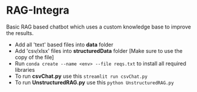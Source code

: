 # RAG-Integra
Basic RAG based chatbot which uses a custom knowledge base to improve the results.

* Add all 'text' based files into **data** folder
* Add 'csv/xlsx' files into **structuredData** folder [Make sure to use the copy of the file]
* Run `conda create --name <env> --file reqs.txt` to install all required libraries
* To run **csvChat.py** use this `streamlit run csvChat.py`
* To run **UnstructuredRAG.py** use this `python UnstructuredRAG.py`
